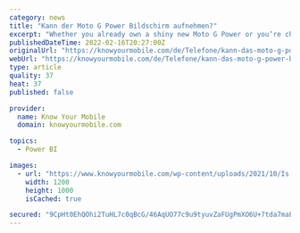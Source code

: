 ```yaml
---
category: news
title: "Kann der Moto G Power Bildschirm aufnehmen?"
excerpt: "Whether you already own a shiny new Moto G Power or you’re checking out the features before buying one, you might be wondering whether or not it is capable of screen recording. Let’s investigate… Sometimes, a screenshot just isn’t enough to capture ..."
publishedDateTime: 2022-02-16T20:27:00Z
originalUrl: "https://knowyourmobile.com/de/Telefone/kann-das-moto-g-power-bildschirm-aufzeichnen/"
webUrl: "https://knowyourmobile.com/de/Telefone/kann-das-moto-g-power-bildschirm-aufzeichnen/"
type: article
quality: 37
heat: 37
published: false

provider:
  name: Know Your Mobile
  domain: knowyourmobile.com

topics:
  - Power BI

images:
  - url: "https://www.knowyourmobile.com/wp-content/uploads/2021/10/Is-The-Moto-G-Power-5G-Compatible.jpg"
    width: 1200
    height: 1000
    isCached: true

secured: "9CpHt0EhQOhi2TuHL7c0qBcG/46AqUO77c9u9tyuvZaFUgPmXO6U+7tda7maLDj//nktksCdF2dMbWchIemU4+2Kqg9zTD0RkJWLYSQvRSASkhbysU7/668SMTn9AODZ5xa62FuPxMIe24YDYzpbWQ3O/ryFS/0Em3orD42AmcDh+42HKZUGGW4epGkUExU+9nKUUBK9gcTWkQDeKueZOD+k5BxyO6fjqiVKdt3POLTvlTdMbifedeE/1G3Jju7rbx5i+jrJZHIxV46h0uiCEX1j6SkNyPEJXqYWkmPocwiJ6yfBxQe1bLkq/FNbQSzP+nM7rqgVOaRzdazfMhpp1WPEl417wfSYrwp7cfmwPic=;F5six8ESFOkJRJMnp6JL+Q=="
---
```


